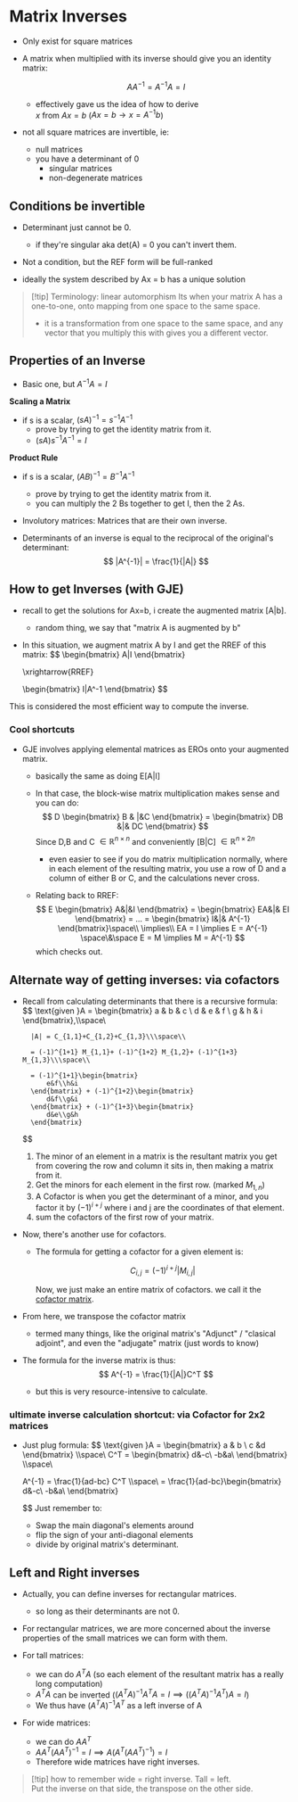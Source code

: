 # Matrix Inverses

- Only exist for square matrices
- A matrix when multiplied with its inverse should give you an identity matrix:

	$$
	AA^{-1} = A^{-1}A = I
	$$

 	- effectively gave us the idea of how to derive  
	 $x$ from $Ax=b$ ($Ax = b \rightarrow x = A^{-1}b$)

- not all square matrices are invertible, ie:
 	- null matrices
 	- you have a determinant of 0
  		- singular matrices
  		- non-degenerate matrices
		
## Conditions be invertible

- Determinant just cannot be 0.
 	- if they're singular aka det(A) = 0 you can't invert them.

- Not a condition, but the REF form will be full-ranked

- ideally the system described by Ax = b has a unique solution

> [!tip] Terminology: linear automorphism
> Its when your matrix A has a one-to-one, onto mapping from one space to the same space.
>
> - it is a transformation from one space to the same space, and any vector that you multiply this with gives you a different vector.

## Properties of an Inverse

- Basic one, but $A^{-1}A = I$

**Scaling a Matrix**

- if s is a scalar, $(sA)^{-1} = s^{-1}A^{-1}$
 	- prove by trying to get the identity matrix from it.
 	- $(sA)s^{-1}A^{-1} = I$

**Product Rule**

- if s is a scalar, $(AB)^{-1} = B^{-1}A^{-1}$
 	- prove by trying to get the identity matrix from it.
 	- you can multiply the 2 Bs together to get I, then the 2 As.

- Involutory matrices: Matrices that are their own inverse.

- Determinants of an inverse is equal to the reciprocal of the original's determinant:
	$$
	|A^{-1}| = \frac{1}{|A|}
	$$

## How to get Inverses (with GJE)

- recall to get the solutions for Ax=b, i create the augmented matrix [A|b].
 	- random thing, we say that "matrix A is augmented by b"
- In this situation, we augment matrix A by I and get the RREF of this matrix:
	$$
	\begin{bmatrix}
		A|I
	\end{bmatrix}

	\xrightarrow{RREF}

	\begin{bmatrix}
		I|A^-1
	\end{bmatrix}
	$$

This is considered the most efficient way to compute the inverse.

### Cool shortcuts

- GJE involves applying elemental matrices as EROs onto your augmented matrix.
 	- basically the same as doing E[A|I]
 	- In that case, the block-wise matrix multiplication makes sense and you can do:
		$$
		D \begin{bmatrix}
			B & |&C
		\end{bmatrix} =
		\begin{bmatrix}
			DB &|& DC
		\end{bmatrix}
		$$
		Since D,B and C $\in \mathbb{R}^{n\times n}$ and conveniently [B|C] $\in \mathbb{R}^{n\times 2n}$

  		- even easier to see if you do matrix multiplication normally, where in each element of the resulting matrix, you use a row of D and a column of either B or C, and the calculations never cross.
 	- Relating back to RREF:
		$$
		E \begin{bmatrix}
			A&|&I
		\end{bmatrix} =
		\begin{bmatrix}
			EA&|& EI
		\end{bmatrix} = ... =
		\begin{bmatrix}
			I&|& A^{-1}
		\end{bmatrix}\space\\
		\implies\\
		EA = I \implies E = A^{-1} \space\&\space
		E = M \implies M = A^{-1}
		$$
		which checks out.

## Alternate way of getting inverses: via cofactors

- Recall from calculating determinants that there is a recursive formula:
	$$
		\text{given }A = \begin{bmatrix} a & b & c \\ d & e & f \\ g & h & i \end{bmatrix},\\\space\\

		|A| = C_{1,1}+C_{1,2}+C_{1,3}\\\space\\

		= (-1)^{1+1} M_{1,1}+ (-1)^{1+2} M_{1,2}+ (-1)^{1+3} M_{1,3}\\\space\\

		= (-1)^{1+1}\begin{bmatrix}
			e&f\\h&i
		\end{bmatrix} + (-1)^{1+2}\begin{bmatrix}
			d&f\\g&i
		\end{bmatrix} + (-1)^{1+3}\begin{bmatrix}
			d&e\\g&h
		\end{bmatrix}
	$$

	1. The minor of an element in a matrix is the resultant matrix you get from covering the row and column it sits in, then making a matrix from it.
	2. Get the minors for each element in the first row. (marked $M_{1,n}$)
	3. A Cofactor is when you get the determinant of a minor, and you factor it by $(-1)^{i+j}$ where i and j are the coordinates of that element.
	4. sum the cofactors of the first row of your matrix.

- Now, there's another use for cofactors.

 	- The formula for getting a cofactor for a given element is:

		$$
		C_{i,j} = (-1)^{i+j}|M_{i,j}|
		$$

		Now, we just make an entire matrix of cofactors. we call it the <u>cofactor matrix</u>.

- From here, we transpose the cofactor matrix
 	- termed many things, like the original matrix's "Adjunct" / "clasical adjoint", and even the "adjugate" matrix (just words to know)
- The formula for the inverse matrix is thus:
	$$
	A^{-1} = \frac{1}{|A|}C^T
	$$
 	- but this is very resource-intensive to calculate.

### ultimate inverse calculation shortcut: via Cofactor for 2x2 matrices

- Just plug formula:
	$$
	\text{given }A = \begin{bmatrix} a & b \\ c &d \end{bmatrix}
	\\\space\\
	C^T = \begin{bmatrix}
		d&-c\\
		-b&a\\
	\end{bmatrix}
	\\\space\\

	A^{-1} = \frac{1}{ad-bc} C^T
	\\\space\\
	= \frac{1}{ad-bc}\begin{bmatrix}
		d&-c\\
		-b&a\\
	\end{bmatrix}

	$$
	Just remember to:
 	- Swap the main diagonal's elements around
 	- flip the sign of your anti-diagonal elements
 	- divide by original matrix's determinant.

## Left and Right inverses

- Actually, you can define inverses for rectangular matrices.
 	- so long as their determinants are not 0.

- For rectangular matrices, we are more concerned about the inverse properties of the small matrices we can form with them.

- For tall matrices:
 	- we can do $A^TA$ (so each element of the resultant matrix has a really long computation)
 	- $A^TA$ can be inverted ($(A^TA)^{-1}A^TA = I \implies ((A^TA)^{-1}A^T)A = I$)
 	- We thus have $(A^TA)^{-1}A^T$ as a left inverse of A
- For wide matrices:
 	- we can do $AA^T$
 	- $AA^T(AA^T)^{-1} = I \implies A(A^T(AA^T)^{-1}) = I$
 	- Therefore wide matrices have right inverses.

> [!tip] how to remember
> wide = right inverse. Tall = left.  
> Put the inverse on that side, the transpose on the other side.
